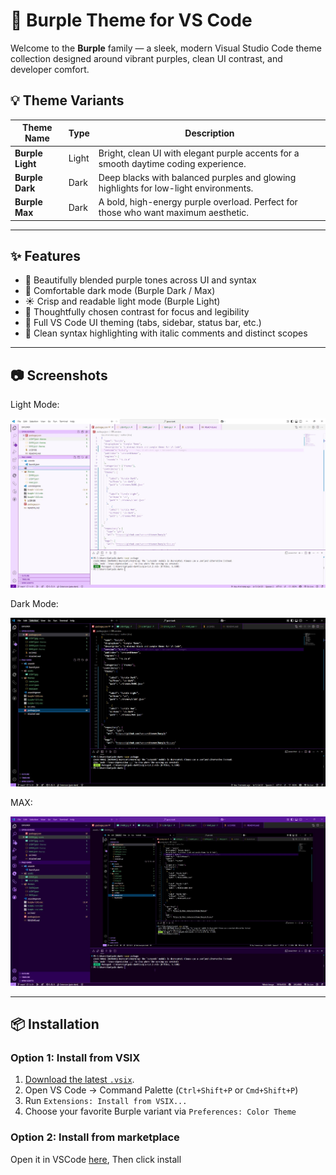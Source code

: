 # 🎨 Burple Theme for VS Code

Welcome to the **Burple** family — a sleek, modern Visual Studio Code theme collection designed around vibrant purples, clean UI contrast, and developer comfort.

## 💡 Theme Variants

| Theme Name     | Type  | Description |
|----------------|-------|-------------|
| **Burple Light** | Light | Bright, clean UI with elegant purple accents for a smooth daytime coding experience. |
| **Burple Dark**  | Dark  | Deep blacks with balanced purples and glowing highlights for low-light environments. |
| **Burple Max**   | Dark  | A bold, high-energy purple overload. Perfect for those who want maximum aesthetic. |

---

## ✨ Features

- 💜 Beautifully blended purple tones across UI and syntax
- 🌙 Comfortable dark mode (Burple Dark / Max)
- ☀️ Crisp and readable light mode (Burple Light)
- 🧠 Thoughtfully chosen contrast for focus and legibility
- 🧩 Full VS Code UI theming (tabs, sidebar, status bar, etc.)
- 🎯 Clean syntax highlighting with italic comments and distinct scopes

---

## 📷 Screenshots

Light Mode:

![](./assets/LIGHT.jpg)


Dark Mode:

![](./assets/DARK.jpg)


MAX:

![](./assets/MAX.jpg)

---

## 📦 Installation

### Option 1: Install from VSIX

1. [Download the latest `.vsix`](https://github.com/vencordthemer/burple/releases).
2. Open VS Code → Command Palette (`Ctrl+Shift+P` or `Cmd+Shift+P`)
3. Run `Extensions: Install from VSIX...`
4. Choose your favorite Burple variant via `Preferences: Color Theme`


### Option 2: Install from marketplace

Open it in VSCode [here](vscode:extension/vencordthemer.burple), Then click install
